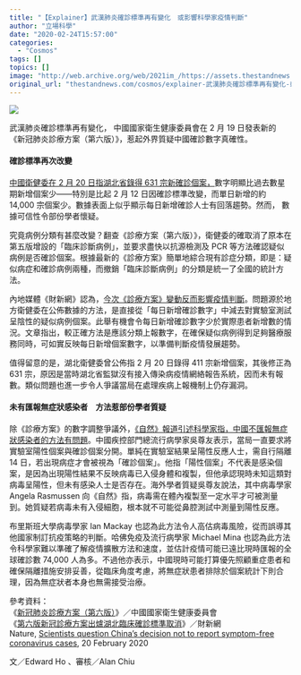 ```yaml
---
title: "【Explainer】武漢肺炎確診標準再有變化　或影響科學家疫情判斷"
author: "立場科學"
date: "2020-02-24T15:57:00"
categories:
  - "Cosmos"
tags: []
topics: []
image: "http://web.archive.org/web/2021im_/https://assets.thestandnews.com/media/photos/ex-05_aHs47_ibWbqA8.png"
original_url: "thestandnews.com/cosmos/explainer-武漢肺炎確診標準再有變化-或影響科學家疫情判斷"
---
```

![](http://web.archive.org/web/2021im_/https://assets.thestandnews.com/media/photos/ex-05_aHs47_ibWbqA8.png)

武漢肺炎確診標準再有變化， 中國國家衛生健康委員會在 2 月 19 日發表新的《新冠肺炎診療方案（第六版）》，惹起外界質疑中國確診數字真確性。

#### **確診標準再次改變**

[中國衛健委在 2 月 20 日指湖北省錄得 631 宗新確診個案，](http://web.archive.org/web/20211008044603/https://www.dw.com/zh/%E5%88%A4%E6%96%AD%E6%A0%87%E5%87%86%E6%9C%89%E5%8F%98-%E5%A4%96%E7%95%8C%E8%B4%A8%E7%96%91%E4%B8%AD%E5%9B%BD%E7%A2%BA%E8%A8%BA%E6%95%B0/a-52457845?fbclid=IwAR3SPJfDOgCtAOI47a7ImFmYLst7QNhDjIY1WCszqi4Mb-wfZDtcekVlD1I)數字明顯比過去數星期新增個案少——特別是比起 2 月 12 日因確診標準改變，而單日新增的約 14,000 宗個案少。數據表面上似乎顯示每日新增確診人士有回落趨勢。然而， 數據可信性令部份學者懷疑。

究竟病例分類有甚麼改變？翻查《診療方案（第六版）》，衛健委的確取消了原本在第五版增設的「臨床診斷病例」，並要求盡快以抗源檢測及 PCR 等方法確認疑似病例是否確診個案。根據最新的《診療方案》簡單地綜合現有診症分類，即是：疑似病症和確診病例兩種，而撤銷「臨床診斷病例」的分類是統一了全國的統計方法。

內地媒體《財新網》認為，[今次《診療方案》變動反而影響疫情判斷](http://web.archive.org/web/20211008044603/http://www.caixin.com/2020-02-19/101517559.html)。問題源於地方衛健委在公佈數據的方法，是直接從「每日新增確診數字」中減去對實驗室測試呈陰性的疑似病例個案。此舉有機會令每日新增確診數字少於實際患者新增數的情況。文章指出，較正確方法是應該分類上報數字，在確保疑似病例得到足夠醫療服務同時，可如實反映每日新增個案數字，以準備判斷疫情發展趨勢。

值得留意的是，湖北衛健委曾公佈指 2 月 20 日錄得 411 宗新增個案，其後修正為 631 宗，原因是當時湖北省監獄沒有接入傳染病疫情網絡報告系統，因而未有報數。類似問題也進一步令人爭議當局在處理疾病上報機制上仍存漏洞。

#### **未有匯報無症狀感染者　方法惹部份學者質疑**

除《診療方案》的數字調整爭議外，[《自然》報道引述科學家指，中國不匯報無症狀感染者的方法有問題](http://web.archive.org/web/20211008044603/http://www.nature.com/articles/d41586-020-00434-5)。中國疾控部門總流行病學家吳尊友表示，當局一直要求將實驗室陽性個案與確診個案分開。單純在實驗室結果呈陽性反應人士，需自行隔離 14 日，若出現病症才會被視為「確診個案」。他指「陽性個案」不代表是感染個案，是因為出現陽性結果不反映病毒已入侵身體和複製，但他承認現時未知這類對病毒呈陽性，但未有感染人士是否存在。海外學者質疑吳尊友說法，其中病毒學家 Angela Rasmussen 向《自然》指，病毒需在體內複製至一定水平才可被測量到。她質疑若病毒未有入侵細胞，根本就不可能從鼻腔測試中測量到陽性反應。

布里斯班大學病毒學家 Ian Mackay 也認為此方法令人高估病毒風險，從而誤導其他國家制訂抗疫策略的判斷。哈佛免疫及流行病學家 Michael Mina 也認為此方法令科學家難以準確了解疫情擴散方法和速度，並估計疫情可能已遠比現時匯報的全球確診數 74,000 人為多。不過他亦表示，中國現時可能打算優先照顧重症患者和確保隔離措施安排妥善，從臨床角度考慮，將無症狀患者排除於個案統計下則合理，因為無症狀者本身也無需接受治療。

參考資料：  
《[新冠肺炎診療方案（第六版）](http://web.archive.org/web/20211008044603/http://www.nhc.gov.cn/yzygj/s7653p/202002/8334a8326dd94d329df351d7da8aefc2.shtml)》／中國國家衛生健康委員會  
《[第六版新冠診療方案出爐湖北臨床確診標準取消](http://web.archive.org/web/20211008044603/http://www.caixin.com/2020-02-19/101517559.html)》／財新網  
Nature, [Scientists question China’s decision not to report symptom-free coronavirus cases](http://web.archive.org/web/20211008044603/https://www.nature.com/articles/d41586-020-00434-5?fbclid=IwAR2jm_h_V3ee3GZByCo4Kky4PZ_EQM1iST3L1_njg6zvqI0XNRRWLiOk6go), 20 February 2020

文／Edward Ho 、審核／Alan Chiu